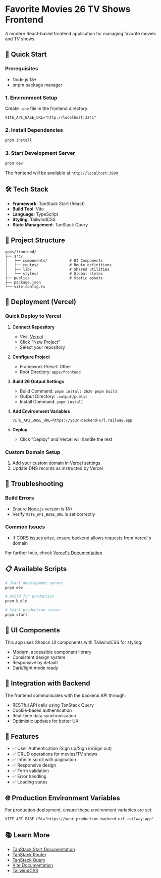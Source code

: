 # Favorite Movies  26 TV Shows Frontend

A modern React-based frontend application for managing favorite movies and TV shows.

## 🚀 Quick Start

### Prerequisites
- Node.js 18+
- pnpm package manager

### 1. Environment Setup
Create `.env` file in the frontend directory:
```env
VITE_API_BASE_URL="http://localhost:3241"
```

### 2. Install Dependencies
```bash
pnpm install
```

### 3. Start Development Server
```bash
pnpm dev
```

The frontend will be available at `http://localhost:3000`

## 🛠️ Tech Stack

- **Framework**: TanStack Start (React)
- **Build Tool**: Vite
- **Language**: TypeScript
- **Styling**: TailwindCSS
- **State Management**: TanStack Query

## 📁 Project Structure

```
apps/frontend/
├── src/
│   ├── components/          # UI Components
│   ├── routes/              # Route definitions
│   ├── lib/                 # Shared utilities
│   └── styles/              # Global styles
├── public/                  # Static assets
├── package.json
└── vite.config.ts
```

## 🚀 Deployment (Vercel)

### Quick Deploy to Vercel

1. **Connect Repository**
   - Visit [Vercel](https://vercel.com)
   - Click "New Project"
   - Select your repository

2. **Configure Project**
   - Framework Preset: Other
   - Root Directory: `apps/frontend`

3. **Build  26 Output Settings**
   - Build Command: `pnpm install  26 26 pnpm build`
   - Output Directory: `.output/public`
   - Install Command: `pnpm install`

4. **Add Environment Variables**
   ```env
   VITE_API_BASE_URL=https://your-backend-url.railway.app
   ```

5. **Deploy**
   - Click "Deploy" and Vercel will handle the rest

### Custom Domain Setup

1. Add your custom domain in Vercel settings
2. Update DNS records as instructed by Vercel

## 🔧 Troubleshooting

### Build Errors
- Ensure Node.js version is 18+
- Verify `VITE_API_BASE_URL` is set correctly

### Common Issues
- If CORS issues arise, ensure backend allows requests from Vercel's domain

For further help, check [Vercel's Documentation](https://vercel.com/docs).

## 📋 Available Scripts

```bash
# Start development server
pnpm dev

# Build for production
pnpm build

# Start production server
pnpm start
```

## 🎨 UI Components

This app uses Shadcn UI components with TailwindCSS for styling:

- Modern, accessible component library
- Consistent design system
- Responsive by default
- Dark/light mode ready

## 🔗 Integration with Backend

The frontend communicates with the backend API through:

- RESTful API calls using TanStack Query
- Cookie-based authentication
- Real-time data synchronization
- Optimistic updates for better UX

## 📝 Features

- ✅ User Authentication (Sign up/Sign in/Sign out)
- ✅ CRUD operations for movies/TV shows
- ✅ Infinite scroll with pagination
- ✅ Responsive design
- ✅ Form validation
- ✅ Error handling
- ✅ Loading states

## 🌐 Production Environment Variables

For production deployment, ensure these environment variables are set:

```env
VITE_API_BASE_URL="https://your-production-backend-url.railway.app"
```

## 📚 Learn More

- [TanStack Start Documentation](https://tanstack.com/start)
- [TanStack Router](https://tanstack.com/router)
- [TanStack Query](https://tanstack.com/query)
- [Vite Documentation](https://vitejs.dev/)
- [TailwindCSS](https://tailwindcss.com/)
